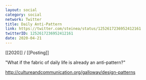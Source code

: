 ```yaml
---
layout: social
category: social
network: Twitter
title: Daily Anti-Pattern
link: https://twitter.com/steinea/status/1252617236952412161
twitterID: 1252617236952412161
date: 2020-04-21
---
```


[[2020]] / [[Posting]]

"What if the fabric of daily life is already an anti-pattern?"

<http://cultureandcommunication.org/galloway/design-patterns>
